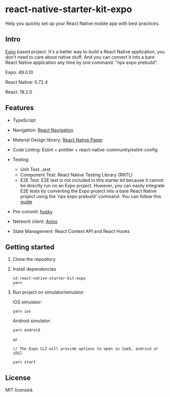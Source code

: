 # react-native-starter-kit-expo

Help you quickly set up your React Native mobile app with best practices.

## Intro

[Expo](https://docs.expo.dev/) based project. It's a better way to build a React Native application, you don't need to
care about native stuff. And you can convert it into a bare React Native application any time by one command: "npx expo
prebuild".

Expo: 49.0.10

React Native: 0.72.4

React: 18.2.0

## Features

-   TypeScript
-   Navigation: [React Navigation](https://reactnavigation.org/)
-   Material Design library: [React Native Paper](https://reactnativepaper.com/)
-   Code Linting: Eslint + prettier + react-native-community/eslint-config
-   Testing:

    -   Unit Test: Jest
    -   Component Test: React Native Testing Library (RNTL)
    -   E2E Test: E2E test is not included in this starter kit because it cannot be directly run on an Expo project.
        However, you can easily integrate E2E tests by converting the Expo project into a bare React Native project
        using the 'npx expo prebuild' command. You can follow this
        [guide](https://docs.expo.dev/build-reference/e2e-tests/)

-   Pre-commit: [husky](https://github.com/typicode/husky)
-   Network client: [Axios](https://github.com/axios/axios)
-   State Management: React Context API and React Hooks

## Getting started

1.  Clone the repository
2.  Install dependencies
    ```
    cd react-native-starter-kit-expo
    yarn
    ```
3.  Run project on simulator/emulator

    iOS simulator:

    ```
    yarn ios
    ```

    Android simulator:

    ```
    yarn android
    ```

    or

    ```
    // The Expo CLI will provide options to open in [web, android or iOS]

    yarn start
    ```

## License

MIT licensed.
